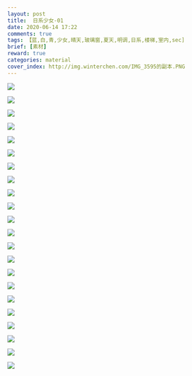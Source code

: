 ```yaml
---
layout: post
title:  日系少女-01
date: 2020-06-14 17:22
comments: true
tags: 【蓝,白,青,少女,晴天,玻璃窗,夏天,明调,日系,楼梯,室内,sec]
brief: [素材]
reward: true
categories: material
cover_index: http://img.winterchen.com/IMG_3595的副本.PNG
---
```


![](http://img.winterchen.com/IMG_3595.PNG)

![](http://img.winterchen.com/IMG_3596.PNG)

![](http://img.winterchen.com/IMG_3597.PNG)

![](http://img.winterchen.com/IMG_3598.PNG)

![](http://img.winterchen.com/IMG_3599.PNG)

![](http://img.winterchen.com/IMG_3600.PNG)

![](http://img.winterchen.com/IMG_3601.PNG)

![](http://img.winterchen.com/IMG_3602.PNG)

![](http://img.winterchen.com/IMG_3603.PNG)

![](http://img.winterchen.com/IMG_3604.PNG)

![](http://img.winterchen.com/IMG_3605.PNG)

![](http://img.winterchen.com/IMG_3606.PNG)

![](http://img.winterchen.com/IMG_3607.PNG)

![](http://img.winterchen.com/IMG_3608.PNG)

![](http://img.winterchen.com/IMG_3609.PNG)

![](http://img.winterchen.com/IMG_3610.PNG)

![](http://img.winterchen.com/IMG_3611.PNG)

![](http://img.winterchen.com/IMG_3612.PNG)

![](http://img.winterchen.com/IMG_3613.PNG)

![](http://img.winterchen.com/IMG_3614.PNG)

![](http://img.winterchen.com/IMG_3615.PNG)

![](http://img.winterchen.com/IMG_3616.PNG)
